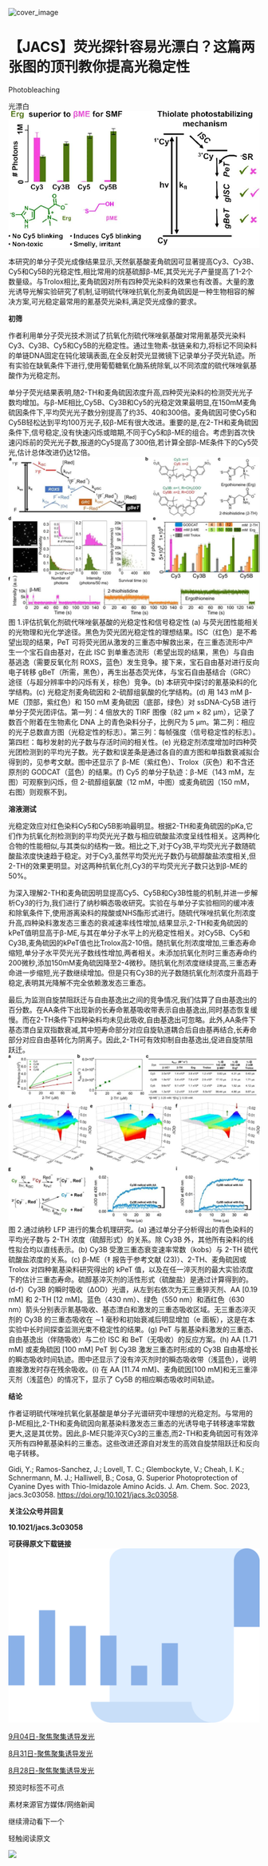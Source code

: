 ﻿![cover_image](https://mmbiz.qpic.cn/mmbiz_jpg/wzBk7nZmzgoMz5XReV4r1rgz3HLHXGr8XuV28pDZAra8FWnGa44cNchvkbOicDnyhu9kNtfwIPHARweT6OUfMKw/0?wx_fmt=jpeg) 

#  【JACS】荧光探针容易光漂白？这篇两张图的顶刊教你提高光稳定性 
 


Photobleaching

光漂白
![](../asset/2023-11-07_37283dca3e23ee3cbf91d06bb3e7befc_0.jpeg)

本研究的单分子荧光成像结果显示,天然氨基酸麦角硫因可显著提高Cy3、Cy3B、Cy5和Cy5B的光稳定性,相比常用的烷基硫醇β-ME,其荧光光子产量提高了1-2个数量级。与Trolox相比,麦角硫因对所有四种荧光染料的效果也有改善。大量的激光诱导光解实验研究了机制,证明硫代咪唑抗氧化剂麦角硫因是一种生物相容的解决方案,可光稳定最常用的氰基荧光染料,满足荧光成像的要求。



**初筛**

作者利用单分子荧光技术测试了抗氧化剂硫代咪唑氨基酸对常用氰基荧光染料Cy3、Cy3B、Cy5和Cy5B的光稳定性。通过生物素-肽链亲和力,将标记不同染料的单链DNA固定在钝化玻璃表面,在全反射荧光显微镜下记录单分子荧光轨迹。所有实验在缺氧条件下进行,使用葡萄糖氧化酶系统除氧,以不同浓度的硫代咪唑氨基酸作为光稳定剂。

单分子荧光结果表明,随2-TH和麦角硫因浓度升高,四种荧光染料的检测荧光光子数均增加。与β-ME相比,Cy5B、Cy3B和Cy5的光稳定效果最明显,在150mM麦角硫因条件下,平均荧光光子数分别提高了约35、40和300倍。麦角硫因可使Cy5和Cy5B轻松达到平均100万光子,较β-ME有很大改进。重要的是,在2-TH和麦角硫因条件下,信号稳定,没有快速闪烁或暗期,不同于Cy5和β-ME的组合。考虑到首次快速闪烁前的荧光光子数,报道的Cy5提高了300倍,若计算全部β-ME条件下的Cy5荧光,估计总体改进仍达12倍。
![](../asset/2023-11-07_c8be1a2083e72988bf4c150006c78134_1.jpeg)
图 1.评估抗氧化剂硫代咪唑氨基酸的光稳定性和信号稳定性 (a) 与荧光团性能相关的光物理和光化学途径。黑色为荧光团光稳定性的理想结果。ISC（红色）是不希望出现的结果，PeT 可将荧光团从激发的三重态中解救出来，在三重态流形中产生一个宝石自由基对，在此 ISC 到单重态流形（希望出现的结果，黑色）与自由基逃逸（需要反氧化剂 ROXS，蓝色）发生竞争。接下来，宝石自由基对进行反向电子转移 gBeT（所需，黑色），再生出基态荧光体，与宝石自由基结合（GRC）途径（与超分辨率中的闪烁有关，棕色）竞争。(b) 本研究中探讨的氰基染料的化学结构。(c) 光稳定剂麦角硫因和 2-硫醇组氨酸的化学结构。(d) 用 143 mM β-ME（顶部，紫红色）和 150 mM 麦角硫因（底部，绿色）对 ssDNA-Cy5B 进行单分子荧光团评估。第一列：4 倍放大的 TIRF 图像（82 μm × 82 μm），记录了数百个附着在生物素化 DNA 上的青色染料分子，比例尺为 5 μm。第二列：相应的光子总数直方图（光稳定性的标志）。第三列：每帧强度（信号稳定性的标志）。第四栏：每秒发射的光子数与存活时间的相关性。(e) 光稳定剂浓度增加时四种荧光团检测到的平均光子数。光子数和误差条是通过各自的直方图和单指数衰减拟合得到的，见参考文献。图中还显示了 β-ME（紫红色）、Trolox（灰色）和不含还原剂的 GODCAT（蓝色）的结果。(f) Cy5 的单分子轨迹：β-ME（143 mM，左图）可观察到闪烁，但 2-硫醇组氨酸（12 mM，中图）或麦角硫因（150 mM，右图）则观察不到。



**溶液测试**

光稳定效应对红色染料Cy5和Cy5B影响最明显。根据2-TH和麦角硫因的pKa,它们作为抗氧化剂检测到的平均荧光光子数与相应硫酸盐浓度呈线性相关。这两种化合物的性能相似,与其类似的结构一致。相比之下,对于Cy3B,平均荧光光子数随硫酸盐浓度快速趋于稳定。对于Cy3,虽然平均荧光光子数仍与硫醇酸盐浓度相关,但2-TH的效果更明显。对这两种抗氧化剂,Cy3的平均荧光光子数只达到β-ME的50%。

为深入理解2-TH和麦角硫因明显提高Cy5、Cy5B和Cy3B性能的机制,并进一步解析Cy3的行为,我们进行了纳秒瞬态吸收研究。实验在与单分子实验相同的缓冲液和除氧条件下,使用游离染料的羧酸或NHS酯形式进行。随硫代咪唑抗氧化剂浓度升高,四种染料激发态三重态的衰减速率线性增加,结果显示,2-TH和麦角硫因的kPeT值明显高于β-ME,与其在单分子水平上的光稳定性相关。对Cy5B、Cy5和Cy3B,麦角硫因的kPeT值也比Trolox高2-10倍。随抗氧化剂浓度增加,三重态寿命缩短,单分子水平荧光光子数线性增加,两者相关。未添加抗氧化剂时三重态寿命约200微秒,添加150mM麦角硫因降至2-4微秒。随抗氧化剂浓度继续提高,三重态寿命进一步缩短,光子数继续增加。但是只有Cy3B的光子数随抗氧化剂浓度升高趋于稳定,表明其光降解不完全依赖激发态三重态。

最后,为监测自旋禁阻跃迁与自由基逸出之间的竞争情况,我们估算了自由基逸出的百分数。在AA条件下出现新的长寿命氰基吸收带表示自由基逸出,同时基态恢复缓慢。而在2-TH条件下四种染料均未见此吸收,自由基逸出可忽略。此外,AA条件下基态漂白呈双指数衰减,其中短寿命部分对应自旋轨道耦合后自由基再结合,长寿命部分对应自由基转化为阴离子。因此,2-TH可有效抑制自由基逸出,促进自旋禁阻跃迁。
![](../asset/2023-11-07_50178bfad8dd606776581d86b4096b48_2.jpeg)
图 2.通过纳秒 LFP 进行的集合机理研究。(a) 通过单分子分析得出的青色染料的平均光子数与 2-TH 浓度（硫醇形式）的关系。除 Cy3B 外，其他所有染料的线性拟合均以直线表示。(b) Cy3B 受激三重态衰变速率常数（kobs）与 2-TH 硫代硫酸盐浓度的关系。(c) β-ME（‡ 报告于参考文献 (23)）、2-TH、麦角硫因或 Trolox 对四种氰基染料研究得出的 kPeT 值，以及在任一淬灭剂的最大实验浓度下的估计三重态寿命。硫醇基淬灭剂的活性形式（硫酸盐）是通过计算得到的。(d-f）Cy3B 的瞬时吸收（ΔOD）光谱，从左到右依次为无三重猝灭剂、AA [0.19 mM] 和 2-TH [12 mM]。蓝色（430 nm）、绿色（550 nm）和酒红色（630 nm）箭头分别表示氰基吸收、基态漂白和激发的三重态吸收区域。无三重态淬灭剂的 Cy3B 的三重态吸收在 ∼1 毫秒和初始衰减后明显增加（e 面板），这是在本实验中长时间探查监测光束不稳定性的结果。(g) PeT 与氰基染料激发的三重态、自由基逸出（伴随吸收）与二价 ISC 和 BeT（无吸收）的反应方案。(h) AA [1.71 mM] 或麦角硫因 [100 mM] PeT 到 Cy3B 激发三重态时形成的 Cy3B 自由基增长的瞬态吸收时间轨迹。图中还显示了没有淬灭剂时的瞬态吸收带（浅蓝色），说明直接激发时存在残余吸收。(i) 在 AA [11.74 mM]、麦角硫因[100 mM]和无三重淬灭剂（浅蓝色）的情况下，显示了 Cy5B 的相应瞬态吸收时间轨迹。


**结论**

作者证明硫代咪唑抗氧化氨基酸是单分子光谱研究中理想的光稳定剂。与常用的β-ME相比,2-TH和麦角硫因向氰基染料激发态三重态的光诱导电子转移速率常数更大,这是其优势。因此,β-ME只能淬灭Cy3的三重态,而2-TH和麦角硫因可有效淬灭所有四种氰基染料的三重态。这些改进还源自对发生的高效自旋禁阻跃迁和反向电子转移。

Gidi, Y.; Ramos-Sanchez, J.; Lovell, T. C.; Glembockyte, V.; Cheah, I. K.; Schnermann, M. J.; Halliwell, B.; Cosa, G. Superior Photoprotection of Cyanine Dyes with Thio-Imidazole Amino Acids. J. Am. Chem. Soc. 2023, jacs.3c03058. https://doi.org/10.1021/jacs.3c03058.

**关注公众号并回复**

**10.1021/jacs.3c03058**

**可获得原文下载链接**
![](../asset/2023-11-07_eb46ebd50de486a852e98de208de520d_3.png)


[9月04日-聚焦聚集诱导发光](http://mp.weixin.qq.com/s?__biz=MzkzOTI1OTMwNg==&amp;mid=2247484118&amp;idx=1&amp;sn=0cd07c46f45b55ed0cafca9c03f2e960&amp;chksm=c2f2e613f5856f05834ce1926b8cb1e0edabad0468ae750fcce230250483b71f9cd0ff8ff905&amp;scene=21#wechat_redirect)



[8月31日-聚焦聚集诱导发光](http://mp.weixin.qq.com/s?__biz=MzkzOTI1OTMwNg==&amp;mid=2247484109&amp;idx=1&amp;sn=064370484579c9779ba32a9eabffddcb&amp;chksm=c2f2e608f5856f1efe79747aeb2037d137ae9032b258dedd02afea3608acb712bb381f009db1&amp;scene=21#wechat_redirect)



[8月28日-聚焦聚集诱导发光](http://mp.weixin.qq.com/s?__biz=MzkzOTI1OTMwNg==&amp;mid=2247484076&amp;idx=1&amp;sn=7274a167f553fcdbbf0fec601b2c144c&amp;chksm=c2f2e669f5856f7ff543e0996cffcd4aa87d992e881c37f0562993dc8bc75bceee6a77d61b83&amp;scene=21#wechat_redirect)

预览时标签不可点

素材来源官方媒体/网络新闻

  继续滑动看下一个 

 轻触阅读原文 

  ![](http://mmbiz.qpic.cn/mmbiz_png/wzBk7nZmzgq7v9Dg22Sz7VtfIJUOJaRx0AfgRtlrKZzKwOhTlicicAor2tvrgf1LUONnpYH3wKPRRrtL6nCvs0tQ/0?wx_fmt=png)  

